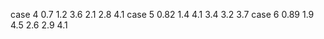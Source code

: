 
case 4
0.7
1.2 3.6 2.1 
2.8 4.1 
case 5
0.82
1.4 4.1 3.4 
3.2 3.7 
case 6
0.89
1.9 4.5 2.6 
2.9 4.1 